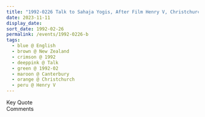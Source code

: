 ```yaml
---
title: "1992-0226 Talk to Sahaja Yogis, After Film Henry V, Christchurch, Canterbury, New Zealand"
date: 2023-11-11
display_date: 
sort_date: 1992-02-26
permalink: /events/1992-0226-b
tags:
  - blue @ English
  - brown @ New Zealand
  - crimson @ 1992
  - deeppink @ Talk
  - green @ 1992-02
  - maroon @ Canterbury
  - orange @ Christchurch
  - peru @ Henry V
---
```


<wave-list>
  <list-title color="green" width="75">Key Quote</list-title>
  <list-item color="BlanchedAlmond"  width="200"></list-item>
  <list-item color="Lavender"></list-item>
  <list-item color="BlanchedAlmond"></list-item>
</wave-list>

<br>

<wave-list>
  <list-title color="green" width="75">Comments</list-title>
  <list-item color="BlanchedAlmond"  width="200"></list-item>
  <list-item color="Lavender"></list-item>
  <list-item color="BlanchedAlmond"></list-item>
</wave-list>